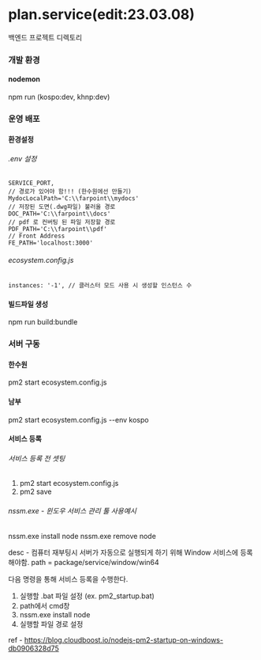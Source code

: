 # plan.service(edit:23.03.08)

백엔드 프로젝트 디렉토리

### 개발 환경

#### nodemon

npm run (kospo:dev, khnp:dev)

### 운영 배포

#### 환경설정

###### .env 설정

    SERVICE_PORT,
    // 경로가 있어야 함!!! (한수원에선 만들기)
    MydocLocalPath='C:\\farpoint\\mydocs'
    // 저장된 도면(.dwg파일) 불러올 경로
    DOC_PATH='C:\\farpoint\\docs'
    // pdf 로 컨버팅 된 파일 저장할 경로
    PDF_PATH='C:\\farpoint\\pdf'
    // Front Address
    FE_PATH='localhost:3000'

###### ecosystem.config.js

    instances: '-1', // 클러스터 모드 사용 시 생성할 인스턴스 수

#### 빌드파일 생성

npm run build:bundle

### 서버 구동

#### 한수원

pm2 start ecosystem.config.js

#### 남부

pm2 start ecosystem.config.js --env kospo

#### 서비스 등록

###### 서비스 등록 전 셋팅

1. pm2 start ecosystem.config.js
2. pm2 save

###### nssm.exe - 윈도우 서비스 관리 툴 사용예시

nssm.exe install node
nssm.exe remove node

desc - 컴퓨터 재부팅시 서버가 자동으로 실행되게 하기 위해 Window 서비스에 등록해야함.
path = package/service/window/win64

다음 명령을 통해 서비스 등록을 수행한다.

1. 실행할 .bat 파일 설정 (ex. pm2_startup.bat)
2. path에서 cmd창
3. nssm.exe install node
4. 실행할 파일 경로 설정

ref - https://blog.cloudboost.io/nodejs-pm2-startup-on-windows-db0906328d75
